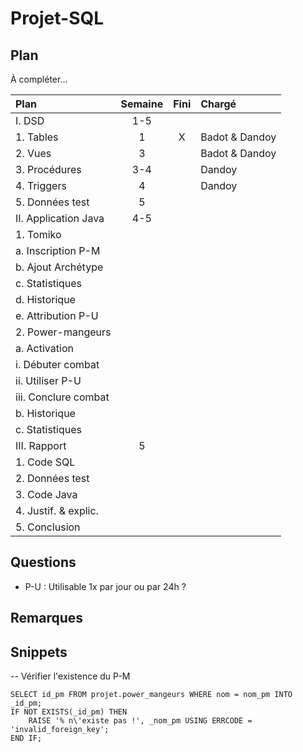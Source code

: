 Projet-SQL
==========

Plan
----

À compléter...

Plan	 | Semaine | Fini | Chargé 
:--------------------------------|:-----:|:-:|:---------------
I. DSD							| 1-5 	|   |				 
    1. Tables					| 1		| X | Badot & Dandoy 
    2. Vues						| 3		|   | Badot & Dandoy 
    3. Procédures				| 3-4	|   | Dandoy			
    4. Triggers					| 4		|   | Dandoy			
    5. Données test				| 5		|   | 				 
II. Application Java				| 4-5	|   | 				 
	1. Tomiko					| 		|   | 
		a. Inscription P-M		| 		|   | 
		b. Ajout Archétype		| 		|   | 
		c. Statistiques			| 		|   | 
		d. Historique			| 		|   | 
		e. Attribution P-U		| 		|   | 
	2. Power-mangeurs 			| 		|   | 
		a. Activation			| 		|   | 
			i. Débuter combat	| 		|   | 
			ii. Utiliser P-U		| 		|   | 
			iii. Conclure combat	| 		|   | 
		b. Historique			| 		|   | 
		c. Statistiques			| 		|   | 
III. Rapport						| 5		|   |
	1. Code SQL					| 		|   |
	2. Données test				| 		|   |
	3. Code Java					| 		|   |
	4. Justif. & explic.			| 		|   |
	5. Conclusion				| 		|   |

Questions
---------

- P-U : Utilisable 1x par jour ou par 24h ?

Remarques
---------

Snippets
--------

-- Vérifier l'existence du P-M

    SELECT id_pm FROM projet.power_mangeurs WHERE nom = nom_pm INTO _id_pm;
    IF NOT EXISTS(_id_pm) THEN
        RAISE '% n\'existe pas !', _nom_pm USING ERRCODE = 'invalid_foreign_key';
    END IF;

